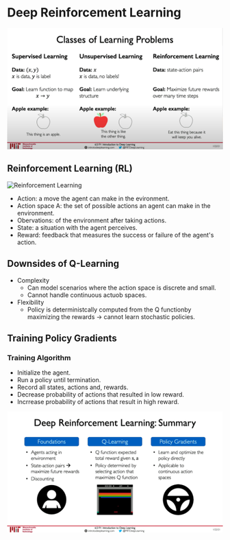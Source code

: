 # Deep Reinforcement Learning

![Classes of Learning Problems](assets/Classes_of_Learning_Problems.png)

## Reinforcement Learning (RL)

![Reinforcement Learning](assets/Reinforcement_Learning.gif)

- Action: a move the agent can make in the evironment.
- Action space A: the set of possible actions an agent can make in the environment.
- Obervations: of the environment after taking actions.
- State: a situation with the agent perceives.
- Reward: feedback that measures the success or failure of the agent's action.

## Downsides of Q-Learning

- Complexity
  - Can model scenarios where the action space is discrete and small.
  - Cannot handle continuous actuob spaces.
- Flexibility
  - Policy is deterministcally computed from the Q functionby maximizing the rewards -> cannot learn stochastic policies.

## Training Policy Gradients

### Training Algorithm

- Initialize the agent.
- Run a policy until termination.
- Record all states, actions and, rewards.
- Decrease probability of actions that resulted in low reward.
- Incrrease probability of actions that result in high reward.

![Deep Reinforcement Learning](assets/Deep_Reinforcement_Learning_Summary.png)
